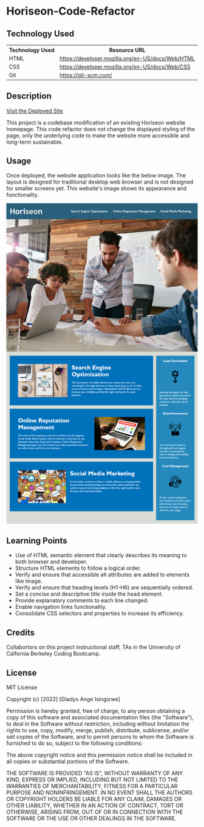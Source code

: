 # Horiseon-Code-Refactor

## Technology Used

<table>
    <tr>
        <th>Technology Used</th>
        <th>Resource URL</th>
    </tr>
    <tr>
        <td>HTML</td>
        <td><a href="https://developer.mozilla.org/en-US/docs/Web/HTML">https://developer.mozilla.org/en-US/docs/Web/HTML</a></td>
    </tr>
    <tr>
        <td>CSS</td>
        <td><a href="https://developer.mozilla.org/en-US/docs/Web/CSS">https://developer.mozilla.org/en-US/docs/Web/CSS</a></td>
    </tr>
    <tr>
        <td>Git</td>
        <td><a href="https://git-scm.com/">https://git-scm.com/</a></td>
    </tr>
</table>

## Description

<a href="https://isglad.github.io/refactoring-marketing-site/">Visit the Deployed Site</a>

This project is a codebase modification of an existing Horiseon website homepage. This code refactor does not change the displayed styling of the page, only the underlying code to make the website more accessible and long-term sustainable. 

## Usage

Once deployed, the website application looks like the below image. The layout is designed for traditional desktop web browser and is not designed for smaller screens yet. This website's image shows its appearance and functionality. 

![Horiseon web application](./assets/images/01-html-css-git-homework-demo.png)


## Learning Points

- Use of HTML semantic element that clearly describes its meaning to both browser and developer.
- Structure HTML elements to follow a logical order.
- Verify and ensure that accessible alt attributes are added to elements like image.
- Verify and ensure that heading levels (H1-H6) are sequentially ordered.
- Set a concise and descriptive title inside the head element.
- Provide explanatory comments to each line changed.
- Enable navigation links functionality.
- Consolidate CSS selectors and properties to increase its efficiency.

## Credits

Collabortors on this project instructional staff, TAs in the University of Calfornia Berkeley Coding Bootcamp.

## License

MIT License

Copyright (c) [2022] [Gladys Ange Isingizwe]

Permission is hereby granted, free of charge, to any person obtaining a copy
of this software and associated documentation files (the "Software"), to deal
in the Software without restriction, including without limitation the rights
to use, copy, modify, merge, publish, distribute, sublicense, and/or sell
copies of the Software, and to permit persons to whom the Software is
furnished to do so, subject to the following conditions:

The above copyright notice and this permission notice shall be included in all
copies or substantial portions of the Software.

THE SOFTWARE IS PROVIDED "AS IS", WITHOUT WARRANTY OF ANY KIND, EXPRESS OR
IMPLIED, INCLUDING BUT NOT LIMITED TO THE WARRANTIES OF MERCHANTABILITY,
FITNESS FOR A PARTICULAR PURPOSE AND NONINFRINGEMENT. IN NO EVENT SHALL THE
AUTHORS OR COPYRIGHT HOLDERS BE LIABLE FOR ANY CLAIM, DAMAGES OR OTHER
LIABILITY, WHETHER IN AN ACTION OF CONTRACT, TORT OR OTHERWISE, ARISING FROM,
OUT OF OR IN CONNECTION WITH THE SOFTWARE OR THE USE OR OTHER DEALINGS IN THE
SOFTWARE.
